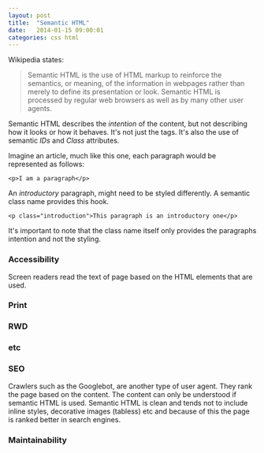 ```yaml
---
layout: post
title:  "Semantic HTML"
date:   2014-01-15 09:00:01
categories: css html
---
```


<!--

- asume knowldge of HTML
- describe unsemantic html
- describe what semantic HTML is
- explain the benefits
  - browsers without CSS
  - accessibility
  - responsive web design
  - Search engine optimisation
  - Maintainability
- conclusion 1) HTML is the foundation, ruining the foundation has fatal effects

-->

Wikipedia states:

> Semantic HTML is the use of HTML markup to reinforce the semantics, or meaning, of the information in webpages rather than merely to define its presentation or look. Semantic HTML is processed by regular web browsers as well as by many other user agents.

Semantic HTML describes the *intention* of the content, but not describing how it looks or how it behaves. It's not just the tags. It's also the use of semantic *IDs* and *Class* attributes.

Imagine an article, much like this one, each paragraph would be represented as follows:

	<p>I am a paragraph</p>

An *introductory* paragraph, might need to be styled differently. A semantic class name provides this hook.

	<p class="introduction">This paragraph is an introductory one</p>

It's important to note that the class name itself only provides the paragraphs intention and not the styling.

### Accessibility

Screen readers read the text of page based on the HTML elements that are used.

### Print

### RWD

### etc

### SEO

Crawlers such as the Googlebot, are another type of user agent. They rank the page based on the content. The content can only be understood if semantic HTML is used. Semantic HTML is clean and tends not to include inline styles, decorative images (tabless) etc and because of this the page is ranked better in search engines.

### Maintainability




